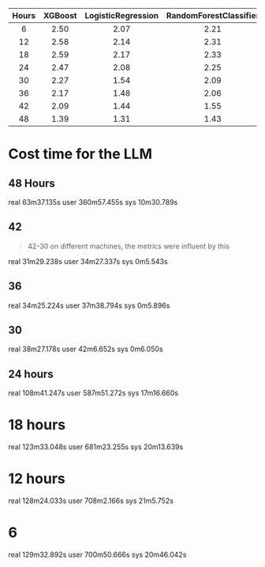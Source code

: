 |Hours|XGBoost|LogisticRegression|RandomForestClassifier|
|:---:|:---:|:---:|:---:|
|6|2.50|2.07|2.21|
|12|2.58|2.14|2.31|
|18|2.59|2.17|2.33|
|24|2.47|2.08|2.25|
|30|2.27|1.54|2.09|
|36|2.17|1.48|2.06|
|42|2.09|1.44|1.55|
|48|1.39|1.31|1.43|

# Cost time for the LLM

## 48 Hours

real    63m37.135s
user    360m57.455s
sys     10m30.789s

## 42
> 42-30 on different machines, the metrics were influent by this

real    31m29.238s
user    34m27.337s
sys     0m5.543s

## 36

real    34m25.224s
user    37m38.794s
sys     0m5.896s

## 30

real    38m27.178s
user    42m6.652s
sys     0m6.050s

## 24 hours

real    108m41.247s
user    587m51.272s
sys     17m16.660s

# 18 hours

real    123m33.048s
user    681m23.255s
sys     20m13.639s

# 12 hours

real    128m24.033s
user    708m2.166s
sys     21m5.752s

# 6

real    129m32.892s
user    700m50.666s
sys     20m46.042s
